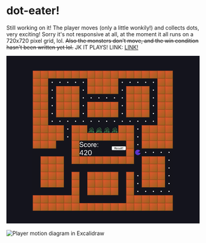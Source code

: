 # dot-eater!

Still working on it! The player moves (only a little wonkily!) and collects dots, very exciting! Sorry it's not responsive at all, at the moment it all runs on a 720x720 pixel grid, lol. ~~Also the monsters don't move, and the win condition hasn't been written yet lol.~~ JK IT PLAYS! LINK: [LINK!](https://dot-eater.vercel.app/)

![Early build of the dot-eater game](./public/Dot-Eater-2021-01-19.png)

![Player motion diagram in Excalidraw](./public/dot-eater-2021-01-17.png)
